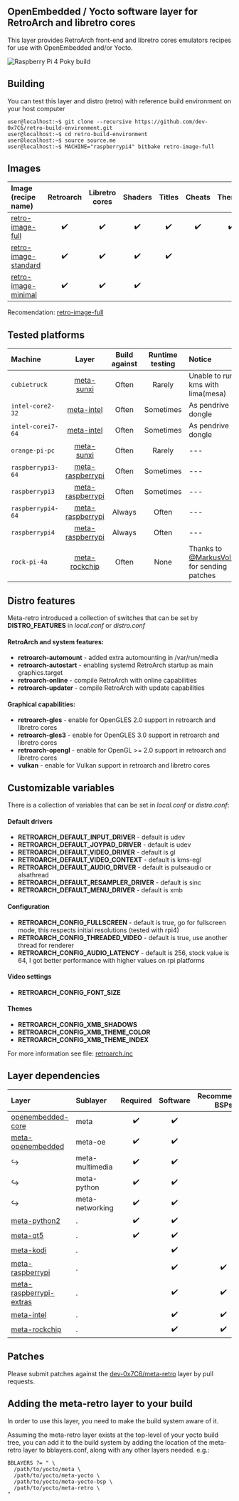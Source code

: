 ## OpenEmbedded / Yocto software layer for RetroArch and libretro cores

This layer provides RetroArch front-end and libretro cores emulators
recipes for use with OpenEmbedded and/or Yocto.

![Raspberry Pi 4 Poky build](https://devwork.space/wp-content/uploads/2020/01/IMG_20200108_205652-scaled.jpg)

## Building

You can test this layer and distro (retro) with reference build environment on your host computer

```console
user@localhost:~$ git clone --recursive https://github.com/dev-0x7C6/retro-build-environment.git
user@localhost:~$ cd retro-build-environment
user@localhost:~$ source source.me
user@localhost:~$ MACHINE="raspberrypi4" bitbake retro-image-full
```

## Images

| Image (recipe name)                                                 | Retroarch          | Libretro cores     | Shaders            | Titles             | Cheats             | Themes             | Overlays             |
|:--------------------------------------------------------------------|:------------------:|:------------------:|:------------------:|:------------------:|:------------------:|:------------------:|:--------------------:|
| [retro-image-full](recipes-core/images/retro-image-full.bb)         | :heavy_check_mark: | :heavy_check_mark: | :heavy_check_mark: | :heavy_check_mark: | :heavy_check_mark: | :heavy_check_mark: | :heavy_check_mark:   |
| [retro-image-standard](recipes-core/images/retro-image-standard.bb) | :heavy_check_mark: | :heavy_check_mark: | :heavy_check_mark: | :heavy_check_mark: |                    |                    |                      |
| [retro-image-minimal](recipes-core/images/retro-image-minimal.bb)   | :heavy_check_mark: | :heavy_check_mark: | :heavy_check_mark: |                    |                    |                    |                      |

Recomendation: [retro-image-full](recipes-core/images/retro-image-full.bb)

## Tested platforms

| Machine           | Layer                                                                            | Build against | Runtime testing | Notice                                                                     |
|:------------------|:--------------------------------------------------------------------------------:|:-------------:|:---------------:|:---------------------------------------------------------------------------| 
| `cubietruck`      | [meta-sunxi](https://github.com/linux-sunxi/meta-sunxi)                          |  Often        | Rarely          | Unable to run kms with lima(mesa)                                          |
| `intel-core2-32`  | [meta-intel](https://git.yoctoproject.org/cgit/cgit.cgi/meta-intel/)             |  Often        | Sometimes       | As pendrive dongle                                                         |
| `intel-corei7-64` | [meta-intel](https://git.yoctoproject.org/cgit/cgit.cgi/meta-intel/)             |  Often        | Sometimes       | As pendrive dongle                                                         |
| `orange-pi-pc`    | [meta-sunxi](https://github.com/linux-sunxi/meta-sunxi)                          |  Often        | Rarely          | ---                                                                        |
| `raspberrypi3-64` | [meta-raspberrypi](https://git.yoctoproject.org/cgit/cgit.cgi/meta-raspberrypi/) |  Often        | Sometimes       | ---                                                                        |
| `raspberrypi3`    | [meta-raspberrypi](https://git.yoctoproject.org/cgit/cgit.cgi/meta-raspberrypi/) |  Often        | Sometimes       | ---                                                                        |
| `raspberrypi4-64` | [meta-raspberrypi](https://git.yoctoproject.org/cgit/cgit.cgi/meta-raspberrypi/) |  Always       | Often           | ---                                                                        |
| `raspberrypi4`    | [meta-raspberrypi](https://git.yoctoproject.org/cgit/cgit.cgi/meta-raspberrypi/) |  Always       | Often           | ---                                                                        |
| `rock-pi-4a`      | [meta-rockchip](https://git.yoctoproject.org/cgit/cgit.cgi/meta-rockchip/)       |  Often        | None            | Thanks to [@MarkusVolk](https://github.com/MarkusVolk) for sending patches |

## Distro features

Meta-retro introduced a collection of switches that can be set by **DISTRO_FEATURES** in *local.conf* or *distro.conf*

#### RetroArch and system features:

* **retroarch-automount** - added extra automounting in /var/run/media
* **retroarch-autostart** - enabling systemd RetroArch startup as main graphics.target
* **retroarch-online** - compile RetroArch with online capabilities
* **retroarch-updater** - compile RetroArch with update capabilities

#### Graphical capabilities:
* **retroarch-gles** - enable for OpenGLES 2.0 support in retroarch and libretro cores
* **retroarch-gles3** - enable for OpenGLES 3.0 support in retroarch and libretro cores
* **retroarch-opengl** - enable for OpenGL >= 2.0 support in retroarch and libretro cores
* **vulkan** - enable for Vulkan support in retroarch and libretro cores

## Customizable variables

There is a collection of variables that can be set in *local.conf* or *distro.conf*:

#### Default drivers
* **RETROARCH_DEFAULT_INPUT_DRIVER** - default is udev
* **RETROARCH_DEFAULT_JOYPAD_DRIVER** - default is udev
* **RETROARCH_DEFAULT_VIDEO_DRIVER** - default is gl
* **RETROARCH_DEFAULT_VIDEO_CONTEXT** - default is kms-egl
* **RETROARCH_DEFAULT_AUDIO_DRIVER** - default is pulseaudio or alsathread
* **RETROARCH_DEFAULT_RESAMPLER_DRIVER** - default is sinc
* **RETROARCH_DEFAULT_MENU_DRIVER** - default is xmb

#### Configuration
* **RETROARCH_CONFIG_FULLSCREEN** - default is true, go for fullscreen mode, this respects initial resolutions (tested with rpi4)
* **RETROARCH_CONFIG_THREADED_VIDEO** - default is true, use another thread for renderer
* **RETROARCH_CONFIG_AUDIO_LATENCY** - default is 256, stock value is 64, I got better performance with higher values on rpi platforms

#### Video settings
* **RETROARCH_CONFIG_FONT_SIZE**

#### Themes
* **RETROARCH_CONFIG_XMB_SHADOWS**
* **RETROARCH_CONFIG_XMB_THEME_COLOR**
* **RETROARCH_CONFIG_XMB_THEME_INDEX**

For more information see file: [retroarch.inc](recipes-retroarch/retroarch/retroarch.inc)

## Layer dependencies

| Layer                                                                            | Sublayer           | Required           | Software           | Recommended BSPs   |
|:---------------------------------------------------------------------------------|:-------------------|:------------------:|:------------------:|:------------------:|
| [openembedded-core](https://github.com/openembedded/openembedded-core)           | meta               | :heavy_check_mark: | :heavy_check_mark: |                    |
| [meta-openembedded](https://github.com/openembedded/meta-openembedded)           | meta-oe            | :heavy_check_mark: | :heavy_check_mark: |                    |
| :arrow_right_hook:                                                               | meta-multimedia    | :heavy_check_mark: | :heavy_check_mark: |                    |
| :arrow_right_hook:                                                               | meta-python        | :heavy_check_mark: | :heavy_check_mark: |                    |
| :arrow_right_hook:                                                               | meta-networking    | :heavy_check_mark: | :heavy_check_mark: |                    |
| [meta-python2](https://git.openembedded.org/meta-python2)                        | .                  | :heavy_check_mark: | :heavy_check_mark: |                    |
| [meta-qt5](https://code.qt.io/cgit/yocto/meta-qt5.git)                           | .                  | :heavy_check_mark: | :heavy_check_mark: |                    |
| [meta-kodi](https://github.com/dev-0x7C6/meta-kodi)                              | .                  |                    | :heavy_check_mark: |                    |
| [meta-raspberrypi](https://github.com/agherzan/meta-raspberrypi)                 | .                  |                    | :heavy_check_mark: | :heavy_check_mark: |
| [meta-raspberrypi-extras](https://github.com/dev-0x7C6/meta-raspberrypi-extras)  | .                  |                    | :heavy_check_mark: | :heavy_check_mark: |
| [meta-intel](http://git.yoctoproject.org/cgit/cgit.cgi/meta-intel/tree)          | .                  |                    | :heavy_check_mark: | :heavy_check_mark: |
| [meta-rockchip](http://git.yoctoproject.org/cgit/cgit.cgi/meta-rockchip)         | .                  |                    | :heavy_check_mark: | :heavy_check_mark: |


## Patches

Please submit patches against the [dev-0x7C6/meta-retro](https://github.com/dev-0x7C6/meta-retro) layer by pull requests.

## Adding the meta-retro layer to your build

In order to use this layer, you need to make the build system aware of
it.

Assuming the meta-retro layer exists at the top-level of your
yocto build tree, you can add it to the build system by adding the
location of the meta-retro layer to bblayers.conf, along with any
other layers needed. e.g.:
```
BBLAYERS ?= " \
  /path/to/yocto/meta \
  /path/to/yocto/meta-yocto \
  /path/to/yocto/meta-yocto-bsp \
  /path/to/yocto/meta-retro \
"
```
